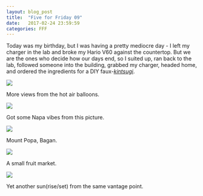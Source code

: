 ```yaml
---
layout: blog_post
title:  "Five for Friday 09"
date:   2017-02-24 23:59:59
categories: FFF
---
```

 
Today was my birthday, but I was having a pretty mediocre day - I left my charger in the lab and broke my Hario V60 against the countertop. But we are the ones who decide how our days end, so I suited up, ran back to the lab, followed someone into the building, grabbed my charger, headed home, and ordered the ingredients for a DIY faux-[*kintsugi*](https://en.wikipedia.org/wiki/Kintsugi).

![][Balloons1]

More views from the hot air balloons.

![][Balloons2]

Got some Napa vibes from this picture.

![][MountPopa]

Mount Popa, Bagan.

![][FruitMarket]

A small fruit market.

![][Sunrise]

Yet another sun(rise/set) from the same vantage point.

[Balloons1]: https://raw.githubusercontent.com/echiou/echiou.github.io-images/master/FFF/FFF09/1.jpg
[Balloons2]: https://raw.githubusercontent.com/echiou/echiou.github.io-images/master/FFF/FFF09/2.jpg
[MountPopa]: https://raw.githubusercontent.com/echiou/echiou.github.io-images/master/FFF/FFF09/3.jpg
[FruitMarket]: https://raw.githubusercontent.com/echiou/echiou.github.io-images/master/FFF/FFF09/4.jpg
[Sunrise]: https://raw.githubusercontent.com/echiou/echiou.github.io-images/master/FFF/FFF09/5.jpg
